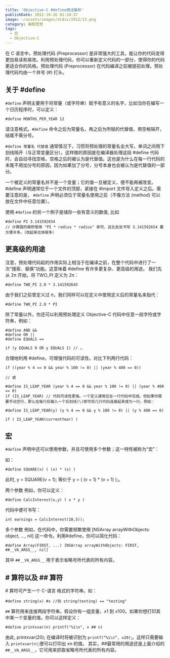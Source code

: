 ```yaml
---
title: 'Objective-C #define用法解析'
publishDate: 2012-10-26 01:10:37
image: ~/assets/images/aldis/2012/13.png
category: 编程思想
tags:
  - 宏
  - Objective-C
---
```


在 C 语言中，预处理代码 (Preprocessor) 是非常强大的工具，能让你的代码变得更加易读和易改。利用预处理代码，你可以重新定义代码的一部分，使得你的代码更适合你的风格。预处理代码 (Preprocessor) 在代码编译之前被提前处理。预处理代码均由一个井号 (#) 打头。

## 关于 #define

`#define` 声明主要用于将常量（或字符串）赋予有意义的名字，比如当你在编写一个日历程序时，可以定义：

```objc
#define MONTHS_PER_YEAR 12
```

请注意格式。`#define` 命令之后为常量名，再之后为所赋的代替值，用空格隔开，结尾不需分号。

`#define 常量名 代替值`
通常情况下，习惯将预处理的常量名全大写，单词之间用下划线隔开（与正常变量区分）。这样做的原因是在编译器处理这段 #define 代码时，会自动寻找空格，空格之后的被认为是代替值。这也是为什么在每一行代码的末尾不用加分号的原因，因为如果加了分号，分号本身也会被认为是代替值的一部分。

一个被定义的常量名并不是一个变量；它的值一旦被定义，便不能再被改变。 #define 声明通常位于一个文件的顶部，紧接在 #import 文件导入定义之后。需要注意的是， `#define` 声明必须位于常量名使用之前（不像方法 (method) 可以放在文件中任意位置）。

使用 `#define` 的另一个例子是储存一些有意义的数值, 比如

```objc
#define PI 3.141592654
// 计算圆的面积使用 "PI * radius * radius" 即可，这比处处书写 3.141592654 要方便许多。（改起来也快很多）
```

<!-- more -->

## 更高级的用途

注意，预处理代码起的作用实际上相当于在编译之前，在整个代码中进行了一次“搜索、替换”功能。这意味着 #define 有许多更复杂、更高级的用途。
我们先从 2π 开始，将 TWO_PI 定义为 2π：

```objc
#define TWO_PI 2.0 * 3.141592645
```

由于我们之前曾定义过 π，我们同样可以在定义中使用定义后的常量名来指代：

```objc
#define TWO_PI 2.0 * PI
```

除了常量以外，你还可以利用预处理定义 Objective-C 代码中任意一段字符或字符串，例如：

```objc
#define AND &&
#define OR ||
#define EQUALS ==

if (y EQUALS 0 OR y EQUALS 1) // …
```

合理地利用 #define，可增强代码的可读性。对比下列两行代码：

```objc
if ((year % 4 == 0 && year % 100 != 0) || (year % 400 == 0))

// 或

#define IS_LEAP_YEAR (year % 4 == 0 && year % 100 != 0) || (year % 400 == 0)
if (IS_LEAP_YEAR) // 代码可读性更强。一个定义通常应在一行代码中完成。但如果你需要手动空行，那么在每行后输入一个后划线(\)即可将几行代码连接起来成为一行。例如：

#define IS_LEAP_YEAR(y) (y % 4 == 0 && y % 100 != 0) || (y % 400 == 0)

if ( IS_LEAP_YEAR(currentYear) )
```

## 宏

`#define` 声明中还可以使用参数，并且可使用多个参数；这一特性被称为“宏”：

如：

```objc
#define SQUARE(x) ( (x) * (x) )
```

此时, y = SQUARE(v + 1); 等价于 y = ( (v + 1) \* (v + 1) );。

两个参数
例如，你可以定义：

```objc
#define CalcInterest(x,y) ( x * y )
```

代码中便可书写：

```objc
int earnings = CalcInterest(10,5));
```

多个参数
例如，在代码中，你需要频繁使用 [NSArray arrayWithObjects: object, ..., nil] 这一命令。利用#define，你可以简化代码：

```objc
#define Array(FIRST, ...) [NSArray arrayWithObjects: FIRST, ##__VA_ARGS__, nil]
```

其中 `##__VA_ARGS__` 用于表示省略号所代表的所有内容。

## \# 算符以及 \#\# 算符

\# 算符可产生一个 C-语言 格式的字符串。如：

```objc
#define string(x) #x //则 string(testing) == "testing"
```

`##` 算符用来连接两段字符串。假设你有一组变量，x1 到 x100。如果你想打印其中某一个变量的值。你可以这样定义：

```objc
#define printxvar(n) printf("%i\n", x ## n)
```

由此, printxvar(20); 在编译时将被识别为 `printf(“%i\n”, x20)`;。这样只需要输入 `printxvar(n)`;便可以打印出 xn 的值。
其实，##最常用的用途还是上面介绍的 `##__VA_ARGS__`，它可用来抓取省略号所代表的所有内容。

